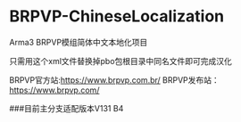 # BRPVP-ChineseLocalization
Arma3 BRPVP模组简体中文本地化项目

只需用这个xml文件替换掉pbo包根目录中同名文件即可完成汉化

BRPVP官方站:https://www.brpvp.com.br/
BRPVP发布站：https://www.brpvp.com/

###目前主分支适配版本V131 B4
